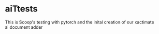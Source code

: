 # aiTtests
This is Scoop's testing with pytorch and the inital creation of our xactimate ai document adder
